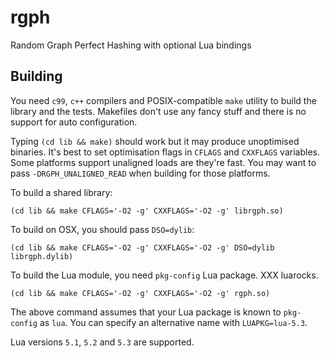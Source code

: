 # rgph
Random Graph Perfect Hashing with optional Lua bindings

## Building

You need `c99`, `c++` compilers and POSIX-compatible `make` utility
to build the library and the tests.  Makefiles don't use any fancy
stuff and there is no support for auto configuration.

Typing `(cd lib && make)` should work but it may produce unoptimised
binaries. It's best to set optimisation flags in `CFLAGS` and
`CXXFLAGS` variables. Some platforms support unaligned loads are
they're fast. You may want to pass `-DRGPH_UNALIGNED_READ` when
building for those platforms.

To build a shared library:

    (cd lib && make CFLAGS='-O2 -g' CXXFLAGS='-O2 -g' librgph.so)

To build on OSX, you should pass `DSO=dylib`:

    (cd lib && make CFLAGS='-O2 -g' CXXFLAGS='-O2 -g' DSO=dylib librgph.dylib)

To build the Lua module, you need `pkg-config` Lua package. XXX luarocks.

    (cd lib && make CFLAGS='-O2 -g' CXXFLAGS='-O2 -g' rgph.so)

The above command assumes that your Lua package is known to `pkg-config`
as `lua`. You can specify an alternative name with `LUAPKG=lua-5.3`.

Lua versions `5.1`, `5.2` and `5.3` are supported.
